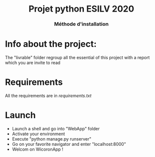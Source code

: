 
<center><h1>Projet python ESILV 2020</h1></center>
<center><h3>Méthode d'installation</h3></center>


# Info about the project:
The "livrable" folder regroup all the essential of this project with a report which you are invite to read

# Requirements

All the requirements are in *requirements.txt*

# Launch
- Launch a shell and go into "WebApp" folder
- Activate your environment
- Execute "python manage.py runserver"
- Go on your favorite navigator and enter "localhost:8000"
- Welcom on WicoronApp !
